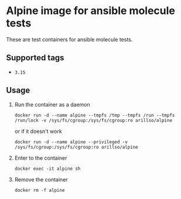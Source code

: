 # Alpine image for ansible molecule tests

These are test containers for ansible molecule tests.

## Supported tags

- `3.15`

## Usage

1. Run the container as a daemon

   `docker run -d --name alpine --tmpfs /tmp --tmpfs /run --tmpfs /run/lock -v /sys/fs/cgroup:/sys/fs/cgroup:ro arillso/alpine`

   or if it doesn't work

   `docker run -d --name alpine --privileged -v /sys/fs/cgroup:/sys/fs/cgroup:ro arillso/alpine`

2. Enter to the container

   `docker exec -it alpine sh`

3. Remove the container

   `docker rm -f alpine`
